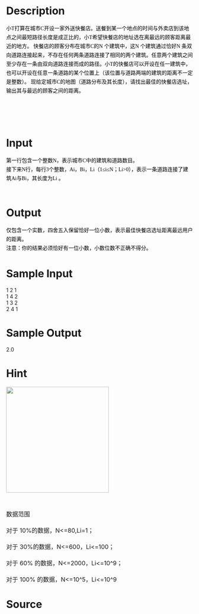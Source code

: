 
# Description

<div class="content"><p><span style="display: inline! important; float: none; word-spacing: 0px; font: 14px/24px 宋体; text-transform: none; color: rgb(0,0,0); text-indent: 0px; white-space: normal; letter-spacing: normal; widows: 2; orphans: 2; webkit-text-size-adjust: auto; webkit-text-stroke-width: 0px">小T打算在城市C开设一家外送快餐店。送餐到某一个地点的时间与外卖店到该地点之间最短路径长度是成正比的，小T希望快餐店的地址选在离最远的顾客距离最近的地方。 快餐店的顾客分布在城市C的N 个建筑中，这N 个建筑通过恰好N 条双向道路连接起来，不存在任何两条道路连接了相同的两个建筑。任意两个建筑之间至少存在一条由双向道路连接而成的路径。小T的快餐店可以开设在任一建筑中，也可以开设在任意一条道路的某个位置上（该位置与道路两端的建筑的距离不一定是整数）。 现给定城市C的地图（道路分布及其长度），请找出最佳的快餐店选址，输出其与最远的顾客之间的距离。<span class="Apple-converted-space"> </span></span><br style="word-spacing: 0px; font: 14px/24px 宋体; text-transform: none; color: rgb(0,0,0); text-indent: 0px; white-space: normal; letter-spacing: normal; widows: 2; orphans: 2; webkit-text-size-adjust: auto; webkit-text-stroke-width: 0px"/>
<br style="word-spacing: 0px; font: 14px/24px 宋体; text-transform: none; color: rgb(0,0,0); text-indent: 0px; white-space: normal; letter-spacing: normal; widows: 2; orphans: 2; webkit-text-size-adjust: auto; webkit-text-stroke-width: 0px"/>
<br style="word-spacing: 0px; font: 14px/24px 宋体; text-transform: none; color: rgb(0,0,0); text-indent: 0px; white-space: normal; letter-spacing: normal; widows: 2; orphans: 2; webkit-text-size-adjust: auto; webkit-text-stroke-width: 0px"/>
<br style="word-spacing: 0px; font: 14px/24px 宋体; text-transform: none; color: rgb(0,0,0); text-indent: 0px; white-space: normal; letter-spacing: normal; widows: 2; orphans: 2; webkit-text-size-adjust: auto; webkit-text-stroke-width: 0px"/>
</p></div>

# Input

<div class="content"><p><span style="display: inline! important; float: none; word-spacing: 0px; font: 14px/24px 宋体; text-transform: none; color: rgb(0,0,0); text-indent: 0px; white-space: normal; letter-spacing: normal; widows: 2; orphans: 2; webkit-text-size-adjust: auto; webkit-text-stroke-width: 0px">第一行包含一个整数N，表示城市C中的建筑和道路数目。</span><br style="word-spacing: 0px; font: 14px/24px 宋体; text-transform: none; color: rgb(0,0,0); text-indent: 0px; white-space: normal; letter-spacing: normal; widows: 2; orphans: 2; webkit-text-size-adjust: auto; webkit-text-stroke-width: 0px"/>
<span style="display: inline! important; float: none; word-spacing: 0px; font: 14px/24px 宋体; text-transform: none; color: rgb(0,0,0); text-indent: 0px; white-space: normal; letter-spacing: normal; widows: 2; orphans: 2; webkit-text-size-adjust: auto; webkit-text-stroke-width: 0px">接下来N行，每行3个整数，Ai，Bi，Li（1≤i≤N；Li&gt;0），表示一条道路连接了建筑Ai与Bi，其长度为Li 。</span><br style="word-spacing: 0px; font: 14px/24px 宋体; text-transform: none; color: rgb(0,0,0); text-indent: 0px; white-space: normal; letter-spacing: normal; widows: 2; orphans: 2; webkit-text-size-adjust: auto; webkit-text-stroke-width: 0px"/>
<br style="word-spacing: 0px; font: 14px/24px 宋体; text-transform: none; color: rgb(0,0,0); text-indent: 0px; white-space: normal; letter-spacing: normal; widows: 2; orphans: 2; webkit-text-size-adjust: auto; webkit-text-stroke-width: 0px"/>
</p></div>

# Output

<div class="content"><p><span style="display: inline! important; float: none; word-spacing: 0px; font: 14px/24px 宋体; text-transform: none; color: rgb(0,0,0); text-indent: 0px; white-space: normal; letter-spacing: normal; widows: 2; orphans: 2; webkit-text-size-adjust: auto; webkit-text-stroke-width: 0px">仅包含一个实数，四舍五入保留恰好一位小数，表示最佳快餐店选址距离最远用户的距离。</span><br style="word-spacing: 0px; font: 14px/24px 宋体; text-transform: none; color: rgb(0,0,0); text-indent: 0px; white-space: normal; letter-spacing: normal; widows: 2; orphans: 2; webkit-text-size-adjust: auto; webkit-text-stroke-width: 0px"/>
<span style="display: inline! important; float: none; word-spacing: 0px; font: 14px/24px 宋体; text-transform: none; color: rgb(0,0,0); text-indent: 0px; white-space: normal; letter-spacing: normal; widows: 2; orphans: 2; webkit-text-size-adjust: auto; webkit-text-stroke-width: 0px">注意：你的结果必须恰好有一位小数，小数位数不正确不得分。</span><br style="word-spacing: 0px; font: 14px/24px 宋体; text-transform: none; color: rgb(0,0,0); text-indent: 0px; white-space: normal; letter-spacing: normal; widows: 2; orphans: 2; webkit-text-size-adjust: auto; webkit-text-stroke-width: 0px"/>
</p></div>

# Sample Input

<div class="content"><span class="sampledata">1 2 1<br/>
1 4 2<br/>
1 3 2<br/>
2 4 1</span></div>

# Sample Output

<div class="content"><span class="sampledata">2.0</span></div>

# Hint

<div class="content"><p></p><p><span style="font-size: medium"><img height="285" width="277" alt="" src="/source/bzoj/3242/img/aHR0cHM6Ly9seWRzeS5jb20vSnVkZ2VPbmxpbmUvdXBsb2FkLzIwMTMwNy8xMS5wbmc=.png"/></span></p><br/>
<p><span style="font-size: medium">数据范围<br/><br/>
对于 10%的数据，N&lt;=80,Li=1； <br/><br/>
对于 30%的数据，N&lt;=600，Li&lt;=100； <br/><br/>
对于 60% 的数据，N&lt;=2000，Li&lt;=10^9； <br/><br/>
对于 100% 的数据，N&lt;=10^5，Li&lt;=10^9 </span></p><p></p></div>

# Source

<div class="content"><p><a href="problemset.php?search="></a></p></div>

